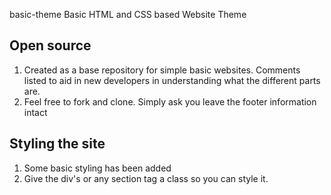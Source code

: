 basic-theme
Basic HTML and CSS based Website Theme

## Open source

1. Created as a base repository for simple basic websites. Comments listed to aid in new developers in understanding what the different parts are.
2. Feel free to fork and clone. Simply ask you leave the footer information intact

## Styling the site

1. Some basic styling has been added
2. Give the div's or any section tag a class so you can style it.
